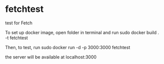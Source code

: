 # fetchtest
test for Fetch

To set up docker image, open folder in terminal and run 
sudo docker build . -t fetchtest

Then, to test, run
sudo docker run -d -p 3000:3000 fetchtest

the server will be available at localhost:3000

